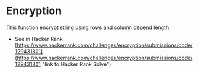 # Encryption
This function encrypt string using rows and column depend length

* See in Hacker Rank  [https://www.hackerrank.com/challenges/encryption/submissions/code/129431801](https://www.hackerrank.com/challenges/encryption/submissions/code/129431801 "link to Hacker Rank Solve")
